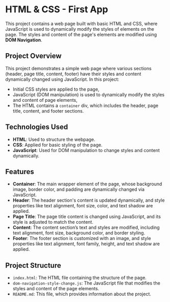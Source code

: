 # HTML & CSS - First App

This project contains a web page built with basic HTML and CSS, where JavaScript is used to dynamically modify the styles of elements on the page. The styles and content of the page's elements are modified using **DOM Navigation**.

## Project Overview

This project demonstrates a simple web page where various sections (header, page title, content, footer) have their styles and content dynamically changed using JavaScript. In this project:

- Initial CSS styles are applied to the page,
- JavaScript (DOM manipulation) is used to dynamically modify the styles and content of page elements,
- The HTML contains a `container` div, which includes the header, page title, content, and footer sections.

## Technologies Used

- **HTML**: Used to structure the webpage.
- **CSS**: Applied for basic styling of the page.
- **JavaScript**: Used for DOM manipulation to change styles and content dynamically.

## Features

- **Container**: The main wrapper element of the page, whose background image, border color, and padding are dynamically changed via JavaScript.
- **Header**: The header section's content is updated dynamically, and style properties like text alignment, font size, color, and text shadow are applied.
- **Page Title**: The page title content is changed using JavaScript, and its style is adjusted to match the content.
- **Content**: The content section’s text and styles are modified, including text alignment, font size, background color, and border styling.
- **Footer**: The footer section is customized with an image, and style properties like text alignment, font family, height, and text shadow are applied.

## Project Structure

- `index.html`: The HTML file containing the structure of the page.
- `dom-navigation-style-change.js`: The JavaScript file that modifies the styles and content of the page elements.
- `README.md`: This file, which provides information about the project.
